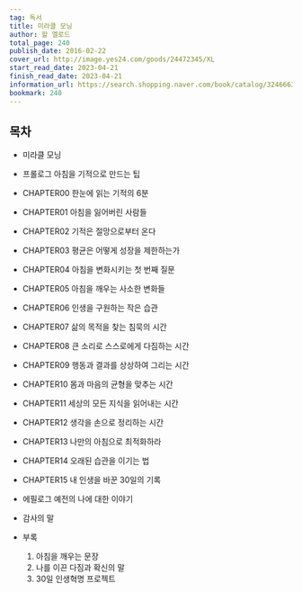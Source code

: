 ```yaml
---
tag: 독서
title: 미라클 모닝
author: 할 엘로드
total_page: 240
publish_date: 2016-02-22
cover_url: http://image.yes24.com/goods/24472345/XL
start_read_date: 2023-04-21
finish_read_date: 2023-04-21
information_url: https://search.shopping.naver.com/book/catalog/32466637700?query=%EB%AF%B8%EB%9D%BC%ED%81%B4%20%EB%AA%A8%EB%8B%9D&NaPm=ct%3Dlo133igo%7Cci%3D15097d4dd9ec04805ea54a894c00cb14d8d09e78%7Ctr%3Dboksl%7Csn%3D95694%7Chk%3Db4b42d050bfe5cd46f86d3e30a9fef3ac9ddf996
bookmark: 240
---
```


## 목차

- 미라클 모닝

- 프롤로그 아침을 기적으로 만드는 팁

- CHAPTER00 한눈에 읽는 기적의 6분
- CHAPTER01 아침을 잃어버린 사람들
- CHAPTER02 기적은 절망으로부터 온다
- CHAPTER03 평균은 어떻게 성장을 제한하는가
- CHAPTER04 아침을 변화시키는 첫 번째 질문
- CHAPTER05 아침을 깨우는 사소한 변화들
- CHAPTER06 인생을 구원하는 작은 습관
- CHAPTER07 삶의 목적을 찾는 침묵의 시간
- CHAPTER08 큰 소리로 스스로에게 다짐하는 시간
- CHAPTER09 행동과 결과를 상상하여 그리는 시간
- CHAPTER10 몸과 마음의 균형을 맞추는 시간
- CHAPTER11 세상의 모든 지식을 읽어내는 시간
- CHAPTER12 생각을 손으로 정리하는 시간
- CHAPTER13 나만의 아침으로 최적화하라
- CHAPTER14 오래된 습관을 이기는 법
- CHAPTER15 내 인생을 바꾼 30일의 기록

- 에필로그 예전의 나에 대한 이야기
- 감사의 말
- 부록
	1. 아침을 깨우는 문장
	2. 나를 이끈 다짐과 확신의 말
	3. 30일 인생혁명 프로젝트



